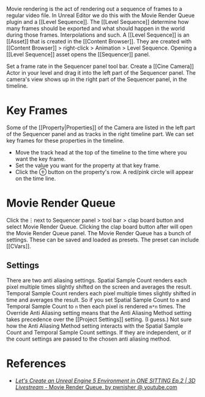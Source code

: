 Movie rendering is the act of rendering out a sequence of frames to a regular video file.
In Unreal Editor we do this with the Movie Render Queue plugin and a [[Level Sequence]].
The [[Level Sequence]] determine how many frames should be exported and what should happen in the world during those frames.
Interpolations and such.
A [[Level Sequence]] is an [[Asset]] that is created in the [[Content Browser]].
They are created with [[Content Browser]] > right-click > Animation > Level Sequence.
Opening a [[Level Sequence]] asset opens the [[Sequencer]] panel.

Set a frame rate in the Sequencer panel tool bar.
Create a [[Cine Camera]] Actor in your level and drag it into the left part of the Sequencer panel.
The camera's view shows up in the right part of the Sequencer panel, in the timeline.


# Key Frames

Some of the [[Property|Properties]] of the Camera are listed in the left part of the Sequencer panel and as tracks in the right timeline part.
We can set key frames for these properties in the timeline.
- Move the track head at the top of the timeline to the time where you want the key frame.
- Set the value you want for the property at that key frame.
- Click the ⊕ button on the property's row. A red/pink circle will appear on the time line.


# Movie Render Queue
Click the⋮next to Sequencer panel > tool bar > clap board button and select Movie Render Queue.
Clicking the clap board button after will open the Movie Render Queue panel.
The Movie Render Queue has a bunch of settings.
These can be saved and loaded as presets.
The preset can include [[CVars]].

## Settings

There are two anti aliasing settings.
Spatial Sample Count renders each pixel multiple times slightly shifted on the screen and averages the result.
Temporal Sample Count renders each pixel multiple times slightly shifted in time and averages the result.
So if you set Spatial Sample Count to `m` and Temporal Sample Count to `n` then each pixel is rendered `m*n` times.
The Override Anti Aliasing setting means that the Anti Aliasing Method setting takes precedence over the [[Project Settings]] setting. (I guess.)
Not sure how the Anti Aliasing Method setting interacts with the Spatial Sample Count and Temporal Sample Count settings.
If they are independent, or if the count settings are passed to the chosen anti aliasing method.

# References

- [_Let's Create an Unreal Engine 5 Environment in ONE SITTING Ep.2 | 3D Livestream_ - Movie Render Queue, by pwnisher @ youtube.com](https://youtu.be/k77o5Ug41ek?t=9336)

